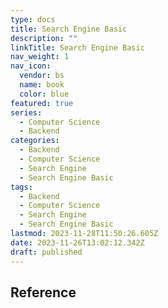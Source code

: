 ```yaml
---
type: docs
title: Search Engine Basic
description: ""
linkTitle: Search Engine Basic
nav_weight: 1
nav_icon:
  vendor: bs
  name: book
  color: blue
featured: true
series:
  - Computer Science
  - Backend
categories:
  - Backend
  - Computer Science
  - Search Engine
  - Search Engine Basic
tags:
  - Backend
  - Computer Science
  - Search Engine
  - Search Engine Basic
lastmod: 2023-11-28T11:50:26.605Z
date: 2023-11-26T13:02:12.342Z
draft: published
---
```


## Reference
